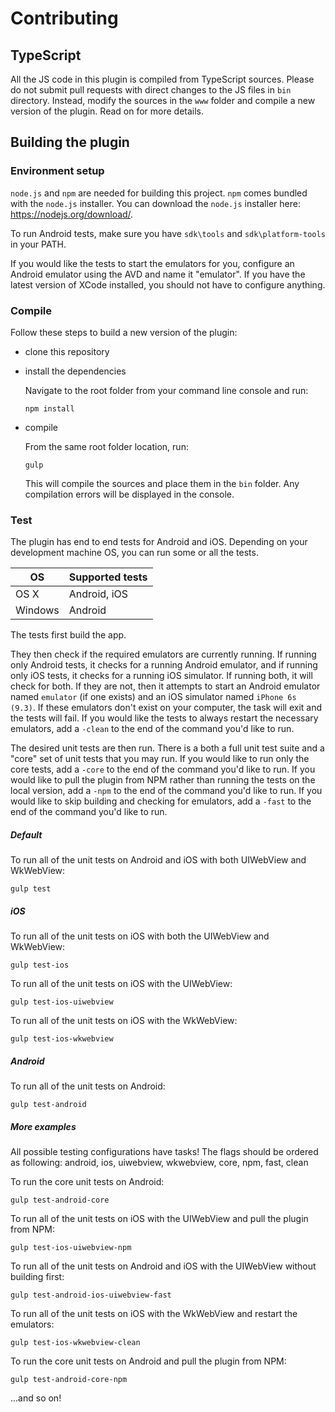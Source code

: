 # Contributing

## TypeScript

All the JS code in this plugin is compiled from TypeScript sources. Please do not submit pull requests with direct changes to the JS files in ```bin``` directory.
Instead, modify the sources in the ```www``` folder and compile a new version of the plugin. Read on for more details.

## Building the plugin

### Environment setup

```node.js``` and ```npm``` are needed for building this project. ```npm``` comes bundled with the ```node.js``` installer. You can download the ```node.js``` installer here: https://nodejs.org/download/. 

To run Android tests, make sure you have ```sdk\tools``` and  ```sdk\platform-tools``` in your PATH.

If you would like the tests to start the emulators for you, configure an Android emulator using the AVD and name it "emulator".
If you have the latest version of XCode installed, you should not have to configure anything.

### Compile

Follow these steps to build a new version of the plugin:
- clone this repository
- install the dependencies

	Navigate to the root folder from your command line console and run:
	```
	npm install
	```
- compile

	From the same root folder location, run:
	```
	gulp
	```
	This will compile the sources and place them in the ```bin``` folder. Any compilation errors will be displayed in the console.

### Test

The plugin has end to end tests for Android and iOS. Depending on your development machine OS, you can run some or all the tests.

OS            | Supported tests
------------- | -------------
OS X          | Android, iOS
Windows       | Android

The tests first build the app.

They then check if the required emulators are currently running. If running only Android tests, it checks for a running Android emulator, and if running only iOS tests, it checks for a running iOS simulator. If running both, it will check for both.
If they are not, then it attempts to start an Android emulator named ```emulator``` (if one exists) and an iOS simulator named ```iPhone 6s (9.3)```. If these emulators don't exist on your computer, the task will exit and the tests will fail. 
If you would like the tests to always restart the necessary emulators, add a ```-clean``` to the end of the command you'd like to run.

The desired unit tests are then run.
There is a both a full unit test suite and a "core" set of unit tests that you may run. If you would like to run only the core tests, add a ```-core``` to the end of the command you'd like to run.
If you would like to pull the plugin from NPM rather than running the tests on the local version, add a ```-npm``` to the end of the command you'd like to run.
If you would like to skip building and checking for emulators, add a ```-fast``` to the end of the command you'd like to run.

##### Default

To run all of the unit tests on Android and iOS with both UIWebView and WkWebView:
```
gulp test
```

##### iOS

To run all of the unit tests on iOS with both the UIWebView and WkWebView:
```
gulp test-ios
```

To run all of the unit tests on iOS with the UIWebView:
```
gulp test-ios-uiwebview
```

To run all of the unit tests on iOS with the WkWebView:
```
gulp test-ios-wkwebview
```

##### Android

To run all of the unit tests on Android:
```
gulp test-android
```

##### More examples

All possible testing configurations have tasks!
The flags should be ordered as following: android, ios, uiwebview, wkwebview, core, npm, fast, clean

To run the core unit tests on Android:
```
gulp test-android-core
```

To run all of the unit tests on iOS with the UIWebView and pull the plugin from NPM:
```
gulp test-ios-uiwebview-npm
```

To run all of the unit tests on Android and iOS with the UIWebView without building first:
```
gulp test-android-ios-uiwebview-fast
```

To run all of the unit tests on iOS with the WkWebView and restart the emulators:
```
gulp test-ios-wkwebview-clean
```

To run the core unit tests on Android and pull the plugin from NPM:
```
gulp test-android-core-npm
```

...and so on!